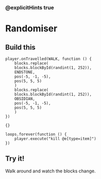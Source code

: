 ### @explicitHints true

# Randomiser

## Build this

```blocks
player.onTravelled(WALK, function () {
    blocks.replace(
    blocks.blockById(randint(1, 252)),
    ENDSTONE,
    pos(-5, -1, -5),
    pos(5, 5, 5)
    )
    blocks.replace(
    blocks.blockById(randint(1, 252)),
    OBSIDIAN,
    pos(-5, -1, -5),
    pos(5, 5, 5)
    )
})
```

```template
{}
```

```customts
loops.forever(function () {
	player.execute("kill @e[type=item]")
})
```

## Try it!

Walk around and watch the blocks change.